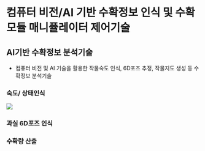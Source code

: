 # 컴퓨터 비전/AI 기반 수확정보 인식 및 수확 모듈 매니퓰레이터 제어기술

## AI기반 수확정보 분석기술
 - 컴퓨터 비전 및 AI 기술을 활용한 작물숙도 인식, 6D포즈 추정, 작물지도 생성 등 수확정보 분석기술

### 숙도/ 상태인식
<img src="https://github.com/user-attachments/assets/48df0361-9121-468f-8569-423c0e444845"/>

### 과실 6D포즈 인식

### 수확량 산출

